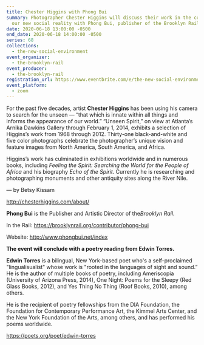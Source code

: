 ```yaml
---
title: Chester Higgins with Phong Bui
summary: Photographer Chester Higgins will discuss their work in the context of
  our new social reality with Phong Bui, publisher of the Brooklyn Rail.
date: 2020-06-18 13:00:00 -0500
end_date: 2020-06-18 14:00:00 -0500
series: 68
collections:
  - the-new-social-environment
event_organizer:
  - the-brooklyn-rail
event_producer:
  - the-brooklyn-rail
registration_url: https://www.eventbrite.com/e/the-new-social-environment-68-chester-higgins-tickets-109149551246
event_platform:
  - zoom
---
```

For the past five decades, artist **Chester Higgins** has been using his camera to search for the unseen — “that which is innate within all things and informs the appearance of our world.” “Unseen Spirit,” on view at Atlanta’s Arnika Dawkins Gallery through February 1, 2014, exhibits a selection of Higgins’s work from 1968 through 2012. Thirty-one black-and-white and five color photographs celebrate the photographer’s unique vision and feature images from North America, South America, and Africa.

Higgins’s work has culminated in exhibitions worldwide and in numerous books, including *Feeling the Spirit: Searching the World for the People of Africa* and his biography *Echo of the Spirit*. Currently he is researching and photographing monuments and other antiquity sites along the River Nile.

— by Betsy Kissam

<http://chesterhiggins.com/about/>

**Phong Bui** is the Publisher and Artistic Director of the*Brooklyn Rail*.

In the Rail: <https://brooklynrail.org/contributor/phong-bui>

Website: <http://www.phongbui.net/index>

**The event will conclude with a poetry reading from Edwin Torres.**

**Edwin Torres** is a bilingual, New York-based poet who's a self-proclaimed "lingualisualist" whose work is "rooted in the languages of sight and sound.” He is the author of multiple books of poetry, including Ameriscopia (University of Arizona Press, 2014), One Night: Poems for the Sleepy (Red Glass Books, 2012), and Yes Thing No Thing (Roof Books, 2010), among others.

He is the recipient of poetry fellowships from the DIA Foundation, the Foundation for Contemporary Performance Art, the Kimmel Arts Center, and the New York Foundation of the Arts, among others, and has performed his poems worldwide.

<https://poets.org/poet/edwin-torres>